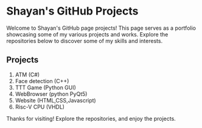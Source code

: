 # Shayan's GitHub Projects

Welcome to Shayan's GitHub page projects! This page serves as a portfolio showcasing some of my various projects and works. Explore the repositories below to discover some of my skills and interests.

## Projects
1. ATM (C#)
2. Face detection (C++)
3. TTT Game (Python GUI)
4. WebBrowser (python PyQt5)
5. Website (HTML,CSS,Javascript)
6. Risc-V CPU (VHDL)

Thanks for visiting! Explore the repositories, and enjoy the projects.
